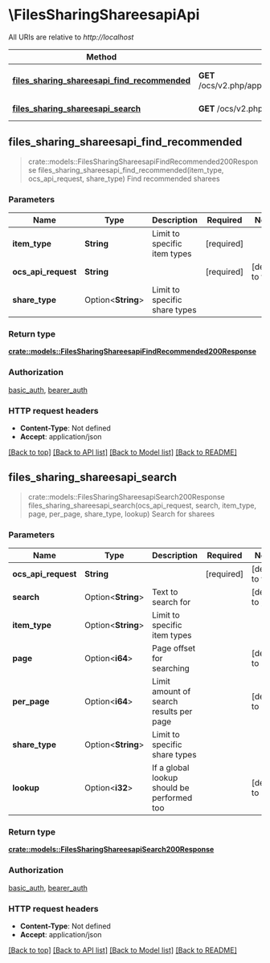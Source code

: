 # \FilesSharingShareesapiApi

All URIs are relative to *http://localhost*

Method | HTTP request | Description
------------- | ------------- | -------------
[**files_sharing_shareesapi_find_recommended**](FilesSharingShareesapiApi.md#files_sharing_shareesapi_find_recommended) | **GET** /ocs/v2.php/apps/files_sharing/api/v1/sharees_recommended | Find recommended sharees
[**files_sharing_shareesapi_search**](FilesSharingShareesapiApi.md#files_sharing_shareesapi_search) | **GET** /ocs/v2.php/apps/files_sharing/api/v1/sharees | Search for sharees



## files_sharing_shareesapi_find_recommended

> crate::models::FilesSharingShareesapiFindRecommended200Response files_sharing_shareesapi_find_recommended(item_type, ocs_api_request, share_type)
Find recommended sharees

### Parameters


Name | Type | Description  | Required | Notes
------------- | ------------- | ------------- | ------------- | -------------
**item_type** | **String** | Limit to specific item types | [required] |
**ocs_api_request** | **String** |  | [required] |[default to true]
**share_type** | Option<**String**> | Limit to specific share types |  |

### Return type

[**crate::models::FilesSharingShareesapiFindRecommended200Response**](files_sharing_shareesapi_find_recommended_200_response.md)

### Authorization

[basic_auth](../README.md#basic_auth), [bearer_auth](../README.md#bearer_auth)

### HTTP request headers

- **Content-Type**: Not defined
- **Accept**: application/json

[[Back to top]](#) [[Back to API list]](../README.md#documentation-for-api-endpoints) [[Back to Model list]](../README.md#documentation-for-models) [[Back to README]](../README.md)


## files_sharing_shareesapi_search

> crate::models::FilesSharingShareesapiSearch200Response files_sharing_shareesapi_search(ocs_api_request, search, item_type, page, per_page, share_type, lookup)
Search for sharees

### Parameters


Name | Type | Description  | Required | Notes
------------- | ------------- | ------------- | ------------- | -------------
**ocs_api_request** | **String** |  | [required] |[default to true]
**search** | Option<**String**> | Text to search for |  |[default to ]
**item_type** | Option<**String**> | Limit to specific item types |  |
**page** | Option<**i64**> | Page offset for searching |  |[default to 1]
**per_page** | Option<**i64**> | Limit amount of search results per page |  |[default to 200]
**share_type** | Option<**String**> | Limit to specific share types |  |
**lookup** | Option<**i32**> | If a global lookup should be performed too |  |[default to 0]

### Return type

[**crate::models::FilesSharingShareesapiSearch200Response**](files_sharing_shareesapi_search_200_response.md)

### Authorization

[basic_auth](../README.md#basic_auth), [bearer_auth](../README.md#bearer_auth)

### HTTP request headers

- **Content-Type**: Not defined
- **Accept**: application/json

[[Back to top]](#) [[Back to API list]](../README.md#documentation-for-api-endpoints) [[Back to Model list]](../README.md#documentation-for-models) [[Back to README]](../README.md)

